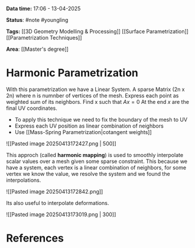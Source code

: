 **Data time:** 17:06 - 13-04-2025

**Status**: #note #youngling 

**Tags:** [[3D Geometry Modelling & Processing]] [[Surface Parametrization]] [[Parametrization Techniques]]

**Area**: [[Master's degree]]
# Harmonic Parametrization

With this parametrization we have a Linear System. A sparse Matrix (2n x 2n) where n is numnber of vertices of the mesh. Express each point as weighted sum of its neighbors. Find x such that $Ax = 0$
At the end $x$ are the final UV coordinates.

 - To apply this technique we need to fix the boundary of the mesh to UV
 - Express each UV position as linear combination of neighbors
 - Use [[Mass-Spring Parametrization|cotangent weights]]

![[Pasted image 20250413172427.png | 500]]

This approch (called **harmonic mapping**) is used to smoothly interpolate scalar values over a mesh given some sparse constraint. This because we have a system, each vertex is a linear combination of neighbors, for some vertex we know the value, we resolve the system  and we found the interpolations.

![[Pasted image 20250413172842.png]]

Its also useful to interpolate deformations. 

![[Pasted image 20250413173019.png | 300]]


# References